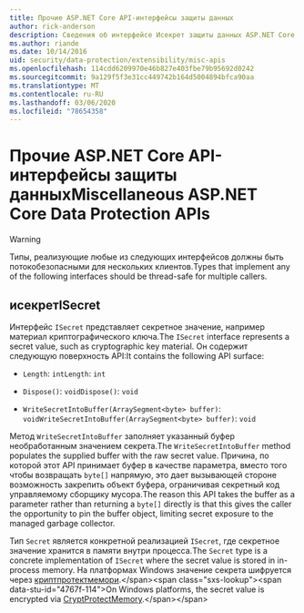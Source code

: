 ```yaml
---
title: Прочие ASP.NET Core API-интерфейсы защиты данных
author: rick-anderson
description: Сведения об интерфейсе Исекрет защиты данных ASP.NET Core.
ms.author: riande
ms.date: 10/14/2016
uid: security/data-protection/extensibility/misc-apis
ms.openlocfilehash: 114cdd6209970e46b827e403fbe79b95692d0242
ms.sourcegitcommit: 9a129f5f3e31cc449742b164d5004894bfca90aa
ms.translationtype: MT
ms.contentlocale: ru-RU
ms.lasthandoff: 03/06/2020
ms.locfileid: "78654358"
---
```

# <a name="miscellaneous-aspnet-core-data-protection-apis"></a><span data-ttu-id="4767f-103">Прочие ASP.NET Core API-интерфейсы защиты данных</span><span class="sxs-lookup"><span data-stu-id="4767f-103">Miscellaneous ASP.NET Core Data Protection APIs</span></span>

<a name="data-protection-extensibility-mics-apis"></a>

>[!WARNING]
> <span data-ttu-id="4767f-104">Типы, реализующие любые из следующих интерфейсов должны быть потокобезопасными для нескольких клиентов.</span><span class="sxs-lookup"><span data-stu-id="4767f-104">Types that implement any of the following interfaces should be thread-safe for multiple callers.</span></span>

## <a name="isecret"></a><span data-ttu-id="4767f-105">исекрет</span><span class="sxs-lookup"><span data-stu-id="4767f-105">ISecret</span></span>

<span data-ttu-id="4767f-106">Интерфейс `ISecret` представляет секретное значение, например материал криптографического ключа.</span><span class="sxs-lookup"><span data-stu-id="4767f-106">The `ISecret` interface represents a secret value, such as cryptographic key material.</span></span> <span data-ttu-id="4767f-107">Он содержит следующую поверхность API:</span><span class="sxs-lookup"><span data-stu-id="4767f-107">It contains the following API surface:</span></span>

* <span data-ttu-id="4767f-108">`Length`: `int`</span><span class="sxs-lookup"><span data-stu-id="4767f-108">`Length`: `int`</span></span>

* <span data-ttu-id="4767f-109">`Dispose()`: `void`</span><span class="sxs-lookup"><span data-stu-id="4767f-109">`Dispose()`: `void`</span></span>

* <span data-ttu-id="4767f-110">`WriteSecretIntoBuffer(ArraySegment<byte> buffer)`: `void`</span><span class="sxs-lookup"><span data-stu-id="4767f-110">`WriteSecretIntoBuffer(ArraySegment<byte> buffer)`: `void`</span></span>

<span data-ttu-id="4767f-111">Метод `WriteSecretIntoBuffer` заполняет указанный буфер необработанным значением секрета.</span><span class="sxs-lookup"><span data-stu-id="4767f-111">The `WriteSecretIntoBuffer` method populates the supplied buffer with the raw secret value.</span></span> <span data-ttu-id="4767f-112">Причина, по которой этот API принимает буфер в качестве параметра, вместо того чтобы возвращать `byte[]` напрямую, это дает вызывающей стороне возможность закрепить объект буфера, ограничивая секретный код управляемому сборщику мусора.</span><span class="sxs-lookup"><span data-stu-id="4767f-112">The reason this API takes the buffer as a parameter rather than returning a `byte[]` directly is that this gives the caller the opportunity to pin the buffer object, limiting secret exposure to the managed garbage collector.</span></span>

<span data-ttu-id="4767f-113">Тип `Secret` является конкретной реализацией `ISecret`, где секретное значение хранится в памяти внутри процесса.</span><span class="sxs-lookup"><span data-stu-id="4767f-113">The `Secret` type is a concrete implementation of `ISecret` where the secret value is stored in in-process memory.</span></span> <span data-ttu-id="4767f-114">На платформах Windows значение секрета шифруется через [криптпротектмемори](https://msdn.microsoft.com/library/windows/desktop/aa380262(v=vs.85).aspx).</span><span class="sxs-lookup"><span data-stu-id="4767f-114">On Windows platforms, the secret value is encrypted via [CryptProtectMemory](https://msdn.microsoft.com/library/windows/desktop/aa380262(v=vs.85).aspx).</span></span>

